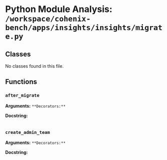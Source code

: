 # Python Module Analysis: `/workspace/cohenix-bench/apps/insights/insights/migrate.py`

## Classes

No classes found in this file.


## Functions

### `after_migrate`
**Arguments:** ``
**Decorators:** ``

**Docstring:**
```

```
### `create_admin_team`
**Arguments:** ``
**Decorators:** ``

**Docstring:**
```

```

